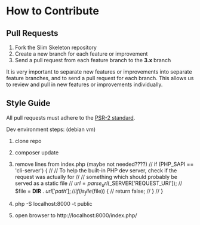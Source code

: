 # How to Contribute

## Pull Requests

1. Fork the Slim Skeleton repository
2. Create a new branch for each feature or improvement
3. Send a pull request from each feature branch to the **3.x** branch

It is very important to separate new features or improvements into separate feature branches, and to send a
pull request for each branch. This allows us to review and pull in new features or improvements individually.

## Style Guide

All pull requests must adhere to the [PSR-2 standard](https://github.com/php-fig/fig-standards/blob/master/accepted/PSR-2-coding-style-guide.md).



Dev environment steps: (debian vm)
1. clone repo
2. composer update
3. remove lines from index.php (maybe not needed????)
// if (PHP_SAPI == 'cli-server') {
//     // To help the built-in PHP dev server, check if the request was actually for
//     // something which should probably be served as a static file
//     $url  = parse_url($_SERVER['REQUEST_URI']);
//     $file = __DIR__ . $url['path'];
//     if (is_file($file)) {
//         return false;
//     }
// }

4. php -S localhost:8000 -t public
5. open browser to http://localhost:8000/index.php/
